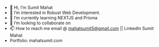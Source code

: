 - 👋 Hi, I’m Sumit Mahat
- 👀 I’m interested in Robust Web Development.
- 🌱 I’m currently learning NEXTJS and Prisma 
- 💞️ I’m looking to collaborate on 
- 📫 How to reach me email @ mahatsumit5@gmail.com || LinkedIn Sumit Mahat
- Portfolio: mahatsumit.com

<!---
mahatsumit5/mahatsumit5 is a ✨ special ✨ repository because its `README.md` (this file) appears on your GitHub profile.
You can click the Preview link to take a look at your changes.
--->
